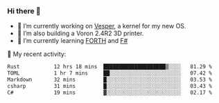 ### Hi there 👋

<!--
**berkus/berkus** is a ✨ _special_ ✨ repository because its `README.md` (this file) appears on your GitHub profile.

Here are some ideas to get you started:

- 🔭 I’m currently working on ...
- 🌱 I’m currently learning ...
- 👯 I’m looking to collaborate on ...
- 🤔 I’m looking for help with ...
- 💬 Ask me about ...
- 📫 How to reach me: ...
- 😄 Pronouns: ...
- ⚡ Fun fact: ...
-->

- 🔭 I’m currently working on [Vesper](https://github.com/metta-systems/vesper), a kernel for my new OS.
- 🔭 I’m also building a Voron 2.4R2 3D printer.
- 🌱 I’m currently learning [FORTH](http://forth.com/starting-forth/) and [F#](https://fsharpforfunandprofit.com/)

💼 My recent activity:

<!--START_SECTION:waka-->

```txt
Rust           12 hrs 18 mins  ████████████████████▒░░░░   81.29 %
TOML           1 hr 7 mins     ██░░░░░░░░░░░░░░░░░░░░░░░   07.42 %
Markdown       32 mins         █░░░░░░░░░░░░░░░░░░░░░░░░   03.53 %
csharp         31 mins         █░░░░░░░░░░░░░░░░░░░░░░░░   03.43 %
C#             19 mins         ▓░░░░░░░░░░░░░░░░░░░░░░░░   02.17 %
```

<!--END_SECTION:waka-->
